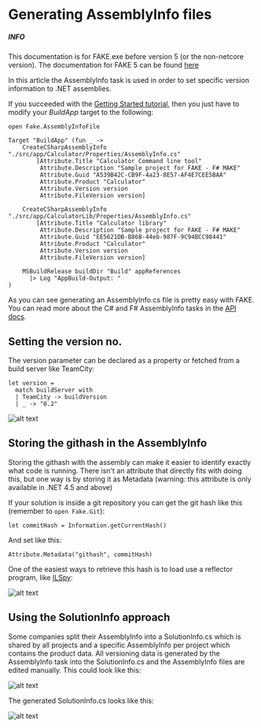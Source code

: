 # Generating AssemblyInfo files

<div class="alert alert-info">
    <h5>INFO</h5>
    <p>This documentation is for FAKE.exe before version 5 (or the non-netcore version). The documentation for FAKE 5 can be found <a href="dotnet-assemblyinfo.html">here </a></p>
</div>

In this article the AssemblyInfo task is used in order to set specific version information to .NET assemblies.

If you succeeded with the [Getting Started tutorial](gettingstarted.html), then you just have to modify your *BuildApp* target to the following:

    open Fake.AssemblyInfoFile

	Target "BuildApp" (fun _ ->
		CreateCSharpAssemblyInfo "./src/app/Calculator/Properties/AssemblyInfo.cs"
			[Attribute.Title "Calculator Command line tool"
			 Attribute.Description "Sample project for FAKE - F# MAKE"
			 Attribute.Guid "A539B42C-CB9F-4a23-8E57-AF4E7CEE5BAA"
			 Attribute.Product "Calculator"
			 Attribute.Version version
			 Attribute.FileVersion version]

		CreateCSharpAssemblyInfo "./src/app/CalculatorLib/Properties/AssemblyInfo.cs"
			[Attribute.Title "Calculator library"
			 Attribute.Description "Sample project for FAKE - F# MAKE"
			 Attribute.Guid "EE5621DB-B86B-44eb-987F-9C94BCC98441"
			 Attribute.Product "Calculator"
			 Attribute.Version version
			 Attribute.FileVersion version]

		MSBuildRelease buildDir "Build" appReferences
		  |> Log "AppBuild-Output: "
	)

As you can see generating an AssemblyInfo.cs file is pretty easy with FAKE. You can read more about the C# and F# AssemblyInfo tasks in the [API docs](apidocs/v5/fake-assemblyinfofile.html).

## Setting the version no.

The version parameter can be declared as a property or fetched from a build server like TeamCity:

	let version =
	  match buildServer with
	  | TeamCity -> buildVersion
	  | _ -> "0.2"

![alt text](pics/assemblyinfo/result.png "The file version is set by FAKE")

## Storing the githash in the AssemblyInfo

Storing the githash with the assembly can make it easier to identify exactly what code is running. There isn't an attribute that
directly fits with doing this, but one way is by storing it as Metadata (warning: this attribute is only available in .NET 4.5 and above)

If your solution is inside a git repository you can get the git hash like this (remember to `open Fake.Git`):

	let commitHash = Information.getCurrentHash()
	
And set like this:

	Attribute.Metadata("githash", commitHash)

One of the easiest ways to retrieve this hash is to load use a reflector program, like [ILSpy](https://github.com/icsharpcode/ILSpy):

![alt text](pics/assemblyinfo/assemblymetadata.png "Checking the git hash of an assembly")

## Using the SolutionInfo approach

Some companies split their AssemblyInfo into a SolutionInfo.cs which is shared by all projects and a specific AssemblyInfo per project which contains the product data. 
All versioning data is generated by the AssemblyInfo task into the SolutionInfo.cs and the AssemblyInfo files are edited manually. This could look like this:

![alt text](pics/assemblyinfo/solutioninfo.png "SolutionInfo.cs is shared between projects")

The generated SolutionInfo.cs looks like this:

![alt text](pics/assemblyinfo/generated.png "Generated SolutionInfo.cs")
